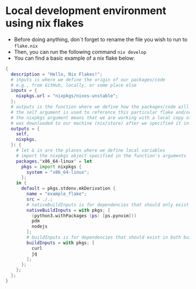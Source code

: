 # Local development environment using nix flakes

- Before doing anything, don´t forget to rename the file you wish to run to `flake.nix`
- Then, you can run the following command `nix develop`
- You can find a basic example of a nix flake below:

```nix
{
  description = "Hello, Nix Flakes!";
  # inputs is where we define the origin of our packages/code
  # e.g., from GitHub, locally, or some place else
  inputs = {
    nixpkgs.url = "nixpkgs/nixos-unstable";
  };
  # outputs is the function where we define how the packages/code will be processed
  # the self argument is used to reference this particular flake and/or its source
  # the nixpkgs argument means that we are working with a local copy of this object, which
  # was downloaded to our machine (nix/store) after we specified it in the 'inputs' section
  outputs = {
    self,
    nixpkgs,
  }: {
    # let & in are the places where we define local variables
    # import the nixpkgs object specified in the function's arguments
    packages."x86_64-linux" = let
      pkgs = import nixpkgs {
        system = "x86_64-linux";
      };
    in {
      default = pkgs.stdenv.mkDerivation {
        name = "example_flake";
        src = ./.;
        # nativeBuildInputs is for dependencies that should only exist in the build env
        nativeBuildInputs = with pkgs; [
          (python3.withPackages (ps: [ps.pynvim]))
          pdm
          nodejs
        ];
        # buildInputs is for dependencies that should exist in both build and runtime envs
        buildInputs = with pkgs; [
          curl
          jq
        ];
      };
    };
  };
}
```
